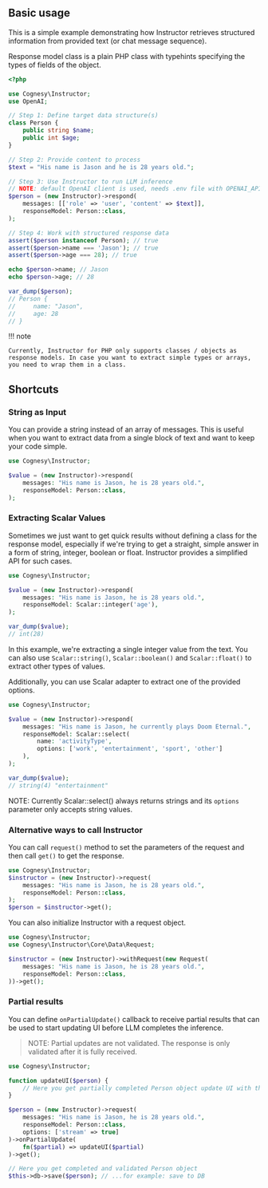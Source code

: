 ## Basic usage

This is a simple example demonstrating how Instructor retrieves structured information from provided text (or chat message sequence).

Response model class is a plain PHP class with typehints specifying the types of fields of the object.

```php
<?php

use Cognesy\Instructor;
use OpenAI;

// Step 1: Define target data structure(s)
class Person {
    public string $name;
    public int $age;
}

// Step 2: Provide content to process
$text = "His name is Jason and he is 28 years old.";

// Step 3: Use Instructor to run LLM inference
// NOTE: default OpenAI client is used, needs .env file with OPENAI_API_KEY
$person = (new Instructor)->respond(
    messages: [['role' => 'user', 'content' => $text]],
    responseModel: Person::class,
);

// Step 4: Work with structured response data
assert($person instanceof Person); // true
assert($person->name === 'Jason'); // true
assert($person->age === 28); // true

echo $person->name; // Jason
echo $person->age; // 28

var_dump($person);
// Person {
//     name: "Jason",
//     age: 28
// }    
```

!!! note

    Currently, Instructor for PHP only supports classes / objects as response models. In case you want to extract simple types or arrays, you need to wrap them in a class.

## Shortcuts

### String as Input

You can provide a string instead of an array of messages. This is useful when you want to extract data from a single block of text and want to keep your code simple.

```php
use Cognesy\Instructor;

$value = (new Instructor)->respond(
    messages: "His name is Jason, he is 28 years old.",
    responseModel: Person::class,
);
```


### Extracting Scalar Values

Sometimes we just want to get quick results without defining a class for the response model, especially if we're trying to get a straight, simple answer in a form of string, integer, boolean or float. Instructor provides a simplified API for such cases.

```php
use Cognesy\Instructor;

$value = (new Instructor)->respond(
    messages: "His name is Jason, he is 28 years old.",
    responseModel: Scalar::integer('age'),
);

var_dump($value);
// int(28)
```

In this example, we're extracting a single integer value from the text. You can also use `Scalar::string()`, `Scalar::boolean()` and `Scalar::float()` to extract other types of values.

Additionally, you can use Scalar adapter to extract one of the provided options.

```php
use Cognesy\Instructor;

$value = (new Instructor)->respond(
    messages: "His name is Jason, he currently plays Doom Eternal.",
    responseModel: Scalar::select(
        name: 'activityType',
        options: ['work', 'entertainment', 'sport', 'other']
    ),
);

var_dump($value);
// string(4) "entertainment"
```

NOTE: Currently Scalar::select() always returns strings and its ```options``` parameter only accepts string values.


### Alternative ways to call Instructor

You can call `request()` method to set the parameters of the request and then call `get()` to get the response.

```php
use Cognesy\Instructor;
$instructor = (new Instructor)->request(
    messages: "His name is Jason, he is 28 years old.",
    responseModel: Person::class,
);
$person = $instructor->get();
```

You can also initialize Instructor with a request object.

```php
use Cognesy\Instructor;
use Cognesy\Instructor\Core\Data\Request;

$instructor = (new Instructor)->withRequest(new Request(
    messages: "His name is Jason, he is 28 years old.",
    responseModel: Person::class,
))->get();
```

### Partial results

You can define `onPartialUpdate()` callback to receive partial results that can be used to start updating UI before LLM completes the inference. 

> NOTE: Partial updates are not validated. The response is only validated after it is fully received.

```php
use Cognesy\Instructor;

function updateUI($person) {
    // Here you get partially completed Person object update UI with the partial result
}

$person = (new Instructor)->request(
    messages: "His name is Jason, he is 28 years old.",
    responseModel: Person::class,
    options: ['stream' => true]
)->onPartialUpdate(
    fn($partial) => updateUI($partial)
)->get();

// Here you get completed and validated Person object
$this->db->save($person); // ...for example: save to DB
```
